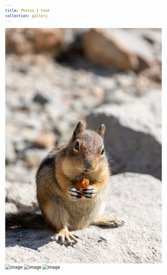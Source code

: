 ```yaml
---
title: Photos I took
collection: gallery
---
```


![image](2M5A4390.jpg)
![image](2M5A4522.jpg)
![image](2M5A4544.jpg)
![image](2M5A4583.jpg)